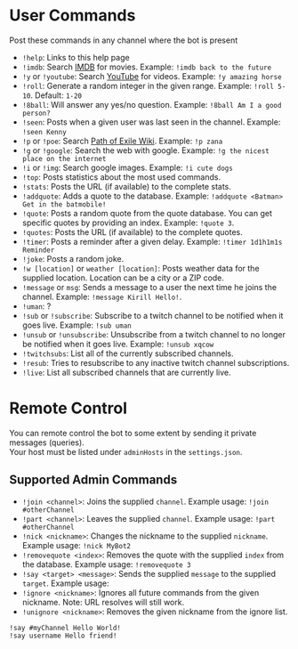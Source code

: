 # User Commands
Post these commands in any channel where the bot is present
* `!help`: Links to this help page
* `!imdb`: Search [IMDB](https://www.imdb.com) for movies. Example: `!imdb back to the future`
* `!y` or `!youtube`: Search [YouTube](https://www.youtube.com) for videos. Example: `!y amazing horse`
* `!roll`: Generate a random integer in the given range. Example: `!roll 5-10`. Default: `1-20`
* `!8ball`: Will answer any yes/no question. Example: `!8ball Am I a good person?`
* `!seen`: Posts when a given user was last seen in the channel. Example: `!seen Kenny`
* `!p` or `!poe`: Search [Path of Exile Wiki](https://pathofexile.gamepedia.com). Example: `!p zana`
* `!g` or `!google`: Search the web with google. Example: `!g the nicest place on the internet`
* `!i` or `!img`: Search google images. Example: `!i cute dogs`
* `!top`: Posts statistics about the most used commands.
* `!stats`: Posts the URL (if available) to the complete stats.
* `!addquote`: Adds a quote to the database. Example: `!addquote <Batman> Get in the batmobile!`
* `!quote`: Posts a random quote from the quote database. You can get specific quotes by providing an index. Example: `!quote 3`.
* `!quotes`: Posts the URL (if available) to the complete quotes.
* `!timer`: Posts a reminder after a given delay. Example: `!timer 1d1h1m1s Reminder`
* `!joke`: Posts a random joke.
* `!w [location]` or `weather [location]`: Posts weather data for the supplied location. Location can be a city or a ZIP code.
* `!message` or `msg`: Sends a message to a user the next time he joins the channel. Example: `!message Kirill Hello!`.
* `!uman`: ?
* `!sub` or `!subscribe`: Subscribe to a twitch channel to be notified when it goes live. Example: `!sub uman`
* `!unsub` or `!unsubscribe`: Unsubscribe from a twitch channel to no longer be notified when it goes live. Example: `!unsub xqcow`
* `!twitchsubs`: List all of the currently subscribed channels.
* `!resub`: Tries to resubscribe to any inactive twitch channel subscriptions.
* `!live`: List all subscribed channels that are currently live.

# Remote Control
You can remote control the bot to some extent by sending it private messages (queries).  
Your host must be listed under `adminHosts` in the `settings.json`.

## Supported Admin Commands
* `!join <channel>`: Joins the supplied `channel`. Example usage: `!join #otherChannel`
* `!part <channel>`: Leaves the supplied `channel`. Example usage: `!part #otherChannel`
* `!nick <nickname>`: Changes the nickname to the supplied `nickname`. Example usage: `!nick MyBot2`
* `!removequote <index>`: Removes the quote with the supplied `index` from the database. Example usage: `!removequote 3`
* `!say <target> <message>`: Sends the supplied `message` to the supplied `target`. Example usage: 
* `!ignore <nickname>`: Ignores all future commands from the given nickname. Note: URL resolves will still work.
* `!unignore <nickname>`: Removes the given nickname from the ignore list.

```
!say #myChannel Hello World!
!say username Hello friend!
```
